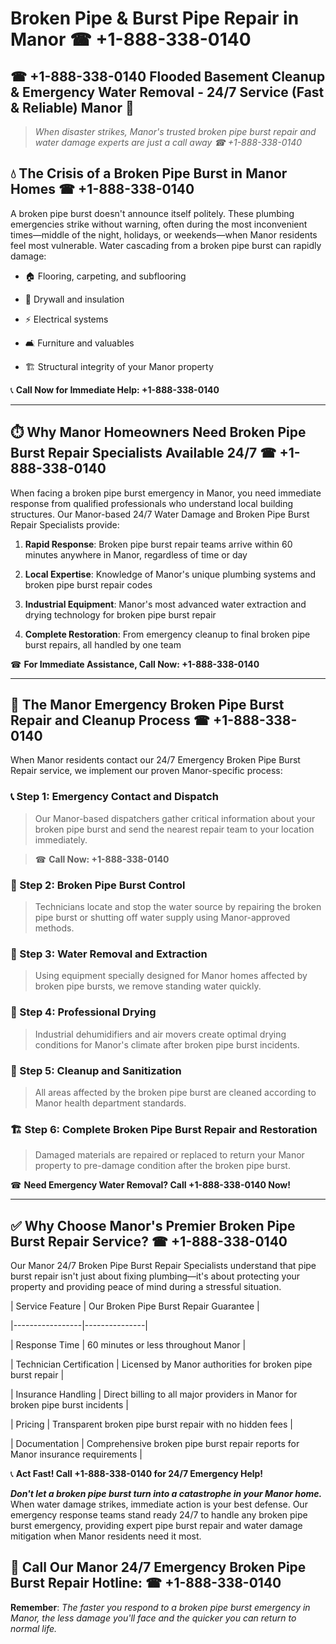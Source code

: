 # Broken Pipe & Burst Pipe Repair in Manor ☎ +1-888-338-0140  
## ☎ +1-888-338-0140 Flooded Basement Cleanup & Emergency Water Removal - 24/7 Service (Fast & Reliable) Manor 🚨  

> *When disaster strikes, Manor's trusted broken pipe burst repair and water damage experts are just a call away ☎ +1-888-338-0140*  

## 💧 The Crisis of a Broken Pipe Burst in Manor Homes ☎ +1-888-338-0140  

A broken pipe burst doesn't announce itself politely. These plumbing emergencies strike without warning, often during the most inconvenient times—middle of the night, holidays, or weekends—when Manor residents feel most vulnerable. Water cascading from a broken pipe burst can rapidly damage:  

* 🏠 Flooring, carpeting, and subflooring  
* 🧱 Drywall and insulation  
* ⚡ Electrical systems  
* 🛋️ Furniture and valuables  
* 🏗️ Structural integrity of your Manor property  

📞 **Call Now for Immediate Help: +1-888-338-0140**  

---  

## ⏱️ Why Manor Homeowners Need Broken Pipe Burst Repair Specialists Available 24/7 ☎ +1-888-338-0140  

When facing a broken pipe burst emergency in Manor, you need immediate response from qualified professionals who understand local building structures. Our Manor-based 24/7 Water Damage and Broken Pipe Burst Repair Specialists provide:  

1. **Rapid Response**: Broken pipe burst repair teams arrive within 60 minutes anywhere in Manor, regardless of time or day  
2. **Local Expertise**: Knowledge of Manor's unique plumbing systems and broken pipe burst repair codes  
3. **Industrial Equipment**: Manor's most advanced water extraction and drying technology for broken pipe burst repair  
4. **Complete Restoration**: From emergency cleanup to final broken pipe burst repairs, all handled by one team  

☎ **For Immediate Assistance, Call Now: +1-888-338-0140**  

---  

## 🔧 The Manor Emergency Broken Pipe Burst Repair and Cleanup Process ☎ +1-888-338-0140  

When Manor residents contact our 24/7 Emergency Broken Pipe Burst Repair service, we implement our proven Manor-specific process:  

### 📞 Step 1: Emergency Contact and Dispatch  
> Our Manor-based dispatchers gather critical information about your broken pipe burst and send the nearest repair team to your location immediately.  
> ☎ **Call Now: +1-888-338-0140**  

### 🚿 Step 2: Broken Pipe Burst Control  
> Technicians locate and stop the water source by repairing the broken pipe burst or shutting off water supply using Manor-approved methods.  

### 🌊 Step 3: Water Removal and Extraction  
> Using equipment specially designed for Manor homes affected by broken pipe bursts, we remove standing water quickly.  

### 💨 Step 4: Professional Drying  
> Industrial dehumidifiers and air movers create optimal drying conditions for Manor's climate after broken pipe burst incidents.  

### 🧼 Step 5: Cleanup and Sanitization  
> All areas affected by the broken pipe burst are cleaned according to Manor health department standards.  

### 🏗️ Step 6: Complete Broken Pipe Burst Repair and Restoration  
> Damaged materials are repaired or replaced to return your Manor property to pre-damage condition after the broken pipe burst.  

☎ **Need Emergency Water Removal? Call +1-888-338-0140 Now!**  

---  

## ✅ Why Choose Manor's Premier Broken Pipe Burst Repair Service? ☎ +1-888-338-0140  

Our Manor 24/7 Broken Pipe Burst Repair Specialists understand that pipe burst repair isn't just about fixing plumbing—it's about protecting your property and providing peace of mind during a stressful situation.  

| Service Feature | Our Broken Pipe Burst Repair Guarantee |  
|-----------------|---------------|  
| Response Time | 60 minutes or less throughout Manor |  
| Technician Certification | Licensed by Manor authorities for broken pipe burst repair |  
| Insurance Handling | Direct billing to all major providers in Manor for broken pipe burst incidents |  
| Pricing | Transparent broken pipe burst repair with no hidden fees |  
| Documentation | Comprehensive broken pipe burst repair reports for Manor insurance requirements |  

📞 **Act Fast! Call +1-888-338-0140 for 24/7 Emergency Help!**  

***Don't let a broken pipe burst turn into a catastrophe in your Manor home.*** When water damage strikes, immediate action is your best defense. Our emergency response teams stand ready 24/7 to handle any broken pipe burst emergency, providing expert pipe burst repair and water damage mitigation when Manor residents need it most.  

## 📱 Call Our Manor 24/7 Emergency Broken Pipe Burst Repair Hotline: ☎ +1-888-338-0140  

**Remember**: *The faster you respond to a broken pipe burst emergency in Manor, the less damage you'll face and the quicker you can return to normal life.*